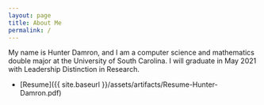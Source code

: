 ```yaml
---
layout: page
title: About Me
permalink: /
---
```


My name is Hunter Damron, and I am a computer science and mathematics double major at the University of South Carolina.
I will graduate in May 2021 with Leadership Distinction in Research.

* [Resume]({{ site.baseurl }}/assets/artifacts/Resume-Hunter-Damron.pdf)